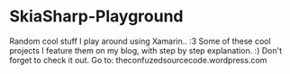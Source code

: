 # SkiaSharp-Playground
Random cool stuff I play around using Xamarin.. :3 Some of these cool projects I feature them on my blog, with step by step explanation. :) Don't forget to check it out. Go to: theconfuzedsourcecode.wordpress.com
